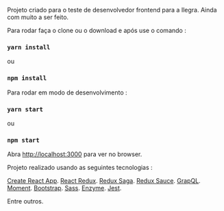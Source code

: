 Projeto criado para o teste de desenvolvedor frontend para a Ilegra.
Ainda com muito a ser feito.

Para rodar faça o clone ou o download e após use o comando : 
### `yarn install`
ou
### `npm install`

Para rodar em modo de desenvolvimento : 
### `yarn start`
ou
### `npm start`

Abra [http://localhost:3000](http://localhost:3000) para ver no browser.

Projeto realizado usando as seguintes tecnologias : 

[Create React App](https://github.com/facebook/create-react-app).
[React Redux](https://github.com/reduxjs/react-redux).
[Redux Saga](https://github.com/redux-saga/redux-saga).
[Redux Sauce](https://github.com/jkeam/reduxsauce).
[GrapQL](https://github.com/graphql).
[Moment](https://github.com/moment/moment).
[Bootstrap](https://github.com/twbs/bootstrap).
[Sass](https://github.com/sass/sass).
[Enzyme](https://github.com/airbnb/enzyme).
[Jest](https://github.com/facebook/jest).

Entre outros.


